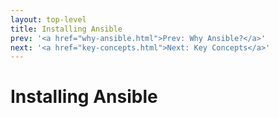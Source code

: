 ```yaml
---
layout: top-level
title: Installing Ansible
prev: '<a href="why-ansible.html">Prev: Why Ansible?</a>'
next: '<a href="key-concepts.html">Next: Key Concepts</a>'
---
```


# Installing Ansible

